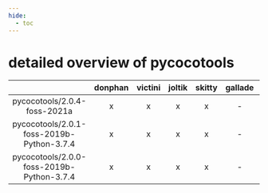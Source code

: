 ```yaml
---
hide:
  - toc
---
```


detailed overview of pycocotools
================================

| |donphan|victini|joltik|skitty|gallade|accelgor|swalot|doduo|
| :---: | :---: | :---: | :---: | :---: | :---: | :---: | :---: | :---: |
|pycocotools/2.0.4-foss-2021a|x|x|x|x|-|x|x|x|
|pycocotools/2.0.1-foss-2019b-Python-3.7.4|x|x|x|x|-|-|-|x|
|pycocotools/2.0.0-foss-2019b-Python-3.7.4|x|x|x|x|-|-|-|x|
